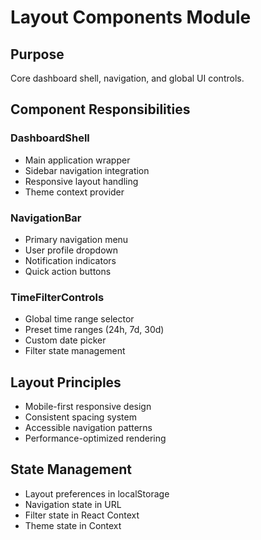 # Layout Components Module

## Purpose
Core dashboard shell, navigation, and global UI controls.

## Component Responsibilities

### DashboardShell
- Main application wrapper
- Sidebar navigation integration
- Responsive layout handling
- Theme context provider

### NavigationBar
- Primary navigation menu
- User profile dropdown
- Notification indicators
- Quick action buttons

### TimeFilterControls
- Global time range selector
- Preset time ranges (24h, 7d, 30d)
- Custom date picker
- Filter state management

## Layout Principles
- Mobile-first responsive design
- Consistent spacing system
- Accessible navigation patterns
- Performance-optimized rendering

## State Management
- Layout preferences in localStorage
- Navigation state in URL
- Filter state in React Context
- Theme state in Context